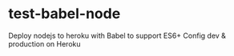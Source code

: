 # test-babel-node
Deploy nodejs to heroku with Babel to support ES6+
Config dev & production on Heroku
